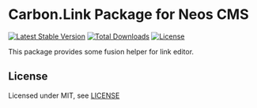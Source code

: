 Carbon.Link Package for Neos CMS
======================================

[![Latest Stable Version](https://poser.pugx.org/carbon/link/v/stable)](https://packagist.org/packages/carbon/link)
[![Total Downloads](https://poser.pugx.org/carbon/link/downloads)](https://packagist.org/packages/carbon/link)
[![License](https://poser.pugx.org/carbon/link/license)](https://packagist.org/packages/carbon/link)

This package provides some fusion helper for link editor.


License
-------

Licensed under MIT, see [LICENSE](LICENSE)
